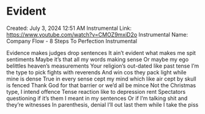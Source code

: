 # Evident

Created: July 3, 2024 12:51 AM
Instrumental Link: https://www.youtube.com/watch?v=CMOZ9mxiD2o
Instrumental Name: Company Flow - 8 Steps To Perfection Instrumental

Evidence makes judges drop sentences
It ain’t evident what makes me spit sentiments
Maybe it’s that all my words making sense
Or maybe my ego belittles heaven’s measurements
Your religion’s out-dated like past tense
I’m the type to pick fights with reverends
And win cos they pack light while mine is dense
True in every sense cept my mind which like air cept by skull is fenced
Thank God for that barrier or we’d all be mince
Not the Christmas type, I intend offence
Tense reaction like to depression rent
Spectators questioning if it’s them I meant in my sentences
Or if I’m talking shit and they’re witnesses
In parenthesis, denial I’ll out last them while I take the piss